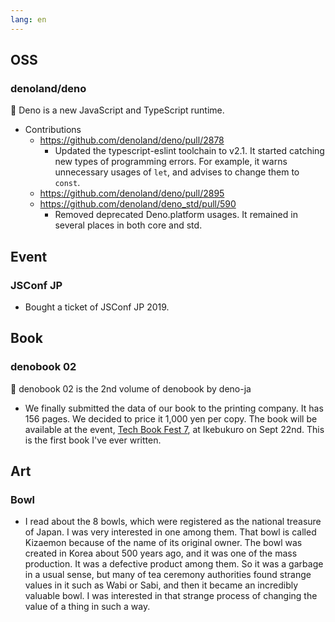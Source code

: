```yaml
---
lang: en
---
```


## OSS

### denoland/deno

🦕 Deno is a new JavaScript and TypeScript runtime.

- Contributions
  - https://github.com/denoland/deno/pull/2878
    - Updated the typescript-eslint toolchain to v2.1. It started catching new
      types of programming errors. For example, it warns unnecessary usages of
      `let`, and advises to change them to `const`.
  - https://github.com/denoland/deno/pull/2895
  - https://github.com/denoland/deno_std/pull/590
    - Removed deprecated Deno.platform usages. It remained in several places in
      both core and std.

## Event

### JSConf JP

- Bought a ticket of JSConf JP 2019.

## Book

### denobook 02

🦕 denobook 02 is the 2nd volume of denobook by deno-ja

- We finally submitted the data of our book to the printing company. It has 156
  pages. We decided to price it 1,000 yen per copy. The book will be available
  at the event, [Tech Book Fest 7](https://techbookfest.org/event/tbf07), at
  Ikebukuro on Sept 22nd. This is the first book I've ever written.

## Art

### Bowl

- I read about the 8 bowls, which were registered as the national treasure of
  Japan. I was very interested in one among them. That bowl is called Kizaemon
  because of the name of its original owner. The bowl was created in Korea about
  500 years ago, and it was one of the mass production. It was a defective
  product among them. So it was a garbage in a usual sense, but many of tea
  ceremony authorities found strange values in it such as Wabi or Sabi, and then
  it became an incredibly valuable bowl. I was interested in that strange
  process of changing the value of a thing in such a way.
